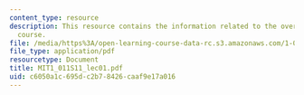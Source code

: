 ```yaml
---
content_type: resource
description: This resource contains the information related to the overview of the
  course.
file: /media/https%3A/open-learning-course-data-rc.s3.amazonaws.com/1-011-project-evaluation-spring-2011/c6050a1c695dc2b78426caaf9e17a016_MIT1_011S11_lec01.pdf
file_type: application/pdf
resourcetype: Document
title: MIT1_011S11_lec01.pdf
uid: c6050a1c-695d-c2b7-8426-caaf9e17a016
---
```

